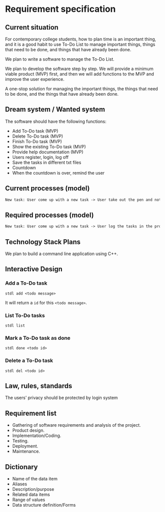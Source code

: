 # Requirement specification

## Current situation


For contemporary college students, how to plan time is an important thing, and it is a good habit to use To-Do List to manage important things, things that need to be done, and things that have already been done.


We plan to write a software to manage the To-Do List.


We plan to develop the software step by step. We will provide a minimum viable product (MVP) first, and then we will add functions to the MVP and improve the user experience.


A one-stop solution for managing the important things, the things that need to be done, and the things that have already been done.

## Dream system / Wanted system

The software should have the following functions:

- Add To-Do task (MVP)
- Delete To-Do task (MVP)
- Finish To-Do task (MVP)
- Show the existing To-Do task (MVP)
- Provide help documentation (MVP)
- Users register, login, log off
- Save the tasks in different txt files
- Countdown
- When the countdown is over, remind the user

## Current processes (model)

```txt
New task: User come up with a new task -> User take out the pen and notebook -> user write it down
```

## Required processes (model)

```txt
New task: User come up with a new task -> User log the tasks in the programe -> Save the tasks into a file
```

## Technology Stack Plans

We plan to build a command line application using C++.

## Interactive Design

### Add a To-Do task

```shell
stdl add <todo message>
```

It will return a `id` for this `<todo message>`.

### List To-Do tasks

```shell
stdl list
```

### Mark a To-Do task as done

```shell
stdl done <todo id>
```

### Delete a To-Do task

```shell
stdl del <todo id>
```

## Law, rules, standards

The users' privacy should be protected by login system

## Requirement list

- Gathering of software requirements and analysis of the project.
- Product design.
- Implementation/Coding.
- Testing.
- Deployment.
- Maintenance.

## Dictionary

- Name of the data item
- Aliases
- Description/purpose
- Related data items
- Range of values
- Data structure definition/Forms
